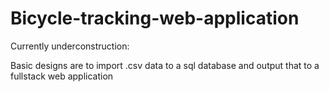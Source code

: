 # Bicycle-tracking-web-application
Currently underconstruction:

Basic designs are to import .csv data to a sql database and output that to a fullstack web application
